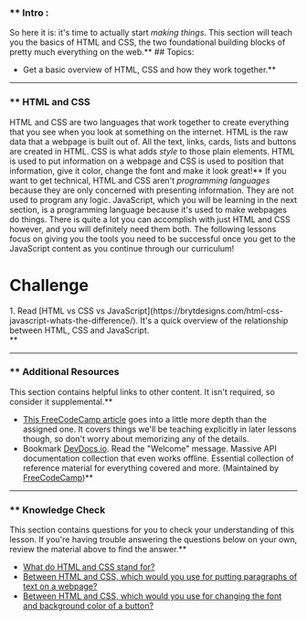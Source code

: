 ### ** Intro :
>
So here it is: it's time to actually start _making things_. This section will teach you the basics of HTML and CSS, the two foundational building blocks of pretty much everything on the web.** ## Topics:
* Get a basic overview of HTML, CSS and how they work together.** 

---


### ** HTML and CSS
HTML and CSS are two languages that work together to create everything that you see when you look at something on the internet. HTML is the raw data that a webpage is built out of. All the text, links, cards, lists and buttons are created in HTML. CSS is what adds _style_ to those plain elements. HTML is used to put information on a webpage and CSS is used to position that information, give it color, change the font and make it look great!** If you want to get technical, HTML and CSS aren't _programming languages_ because they are only concerned with presenting information. They are not used to program any logic. JavaScript, which you will be learning in the next section, is a programming language because it's used to make webpages do things. There is quite a lot you can accomplish with just HTML and CSS however, and you will definitely need them both. The following lessons focus on giving you the tools you need to be successful once you get to the JavaScript content as you continue through our curriculum!
# Challenge
<div class="lesson-content__panel" markdown="1">
1. Read [HTML vs CSS vs JavaScript](https://brytdesigns.com/html-css-javascript-whats-the-difference/). It's a quick overview of the relationship between HTML, CSS and JavaScript.
</div>** 

---


### ** Additional Resources
This section contains helpful links to other content. It isn't required, so consider it supplemental.** 

* [This FreeCodeCamp article](https://www.freecodecamp.org/news/html-css-and-javascript-explained-for-beginners/) goes into a little more depth than the assigned one. It covers things we'll be teaching explicitly in later lessons though, so don't worry about memorizing any of the details.
* Bookmark [DevDocs.io](https://devdocs.io). Read the "Welcome" message. Massive API documentation collection that even works offline. Essential collection of reference material for everything covered and more. (Maintained by [FreeCodeCamp](https://freecodecamp.org))** 

---


### ** Knowledge Check
This section contains questions for you to check your understanding of this lesson. If you're having trouble answering the questions below on your own, review the material above to find the answer.** 

* <a class="knowledge-check-link" href="https://brytdesigns.com/html-css-javascript-whats-the-difference/#What_is_HTML">What do HTML and CSS stand for?</a>
* <a class="knowledge-check-link" href="#html-and-css">Between HTML and CSS, which would you use for putting paragraphs of text on a webpage?</a>
* <a class="knowledge-check-link" href="#html-and-css">Between HTML and CSS, which would you use for changing the font and background color of a button?</a>
